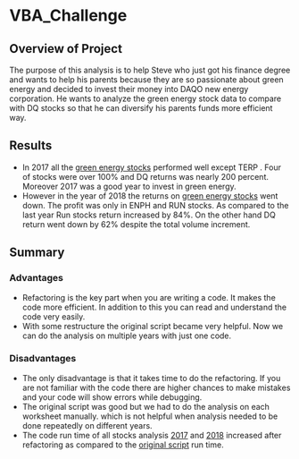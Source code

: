# VBA_Challenge
## Overview of Project
The purpose of this analysis is to help Steve who just got his finance degree and wants to help his parents because they are so passionate about green energy and  decided  to invest their money into DAQO new energy  corporation. He wants to analyze the green energy stock data to compare with DQ stocks so that he can diversify his parents funds more efficient way.
## Results
- In 2017 all the [green energy stocks](https://drive.google.com/file/d/1D7jincFtB47mxYNOjEBNvsZrd9NWOprx/view?usp=sharing) performed well except TERP . Four of stocks were over 100% and DQ  returns was nearly 200 percent. Moreover 2017 was a good year to invest in green energy.
- However in the year of 2018 the returns on [green energy stocks](https://drive.google.com/file/d/1Fb9Ha-kh8Ns0vutbDxWD2wL7q-yHAPng/view?usp=sharing) went down. The profit was only in  ENPH and RUN stocks. As compared to the last year Run stocks return increased by 84%. On the other hand DQ return went  down by 62% despite the total volume increment.
## Summary
### Advantages
- Refactoring is the key part when you are writing a code. It makes the code more efficient. In addition to this you can read and understand the code very easily.
- With some restructure the original script became very helpful. Now we can do the analysis on multiple years with just one code. 
### Disadvantages
- The only disadvantage is that it takes time to do the refactoring. If you are not familiar with the code there are higher chances to make mistakes and your code will show errors while debugging.
- The original script was good but we had to do the analysis on each worksheet manually. which is not helpful when analysis needed to be done repeatedly on different years.  
- The code run time of all stocks analysis [2017](https://drive.google.com/file/d/1KKZkmuGBxxGOiV1v9X2jFBfXAFOy8pY_/view?usp=sharing) and [2018](https://drive.google.com/file/d/1l_aV8sIxPtJGPcwk_EZ7Xf37yK-QCseJ/view?usp=sharing) increased after refactoring as compared to the [original script](https://drive.google.com/file/d/1hX72axsgEYabs5sHJ3_3JSqiJQk9zTWk/view?usp=sharing) run time.
